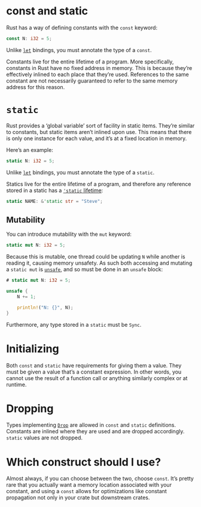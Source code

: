 # const and static

Rust has a way of defining constants with the `const` keyword:

```rust
const N: i32 = 5;
```

Unlike [`let`][let] bindings, you must annotate the type of a `const`.

[let]: variable-bindings.html

Constants live for the entire lifetime of a program. More specifically,
constants in Rust have no fixed address in memory. This is because they’re
effectively inlined to each place that they’re used. References to the same
constant are not necessarily guaranteed to refer to the same memory address for
this reason.

# `static`

Rust provides a ‘global variable’ sort of facility in static items. They’re
similar to constants, but static items aren’t inlined upon use. This means that
there is only one instance for each value, and it’s at a fixed location in
memory.

Here’s an example:

```rust
static N: i32 = 5;
```

Unlike [`let`][let] bindings, you must annotate the type of a `static`.

Statics live for the entire lifetime of a program, and therefore any
reference stored in a static has a [`'static` lifetime][lifetimes]:

```rust
static NAME: &'static str = "Steve";
```

[lifetimes]: lifetimes.html

## Mutability

You can introduce mutability with the `mut` keyword:

```rust
static mut N: i32 = 5;
```

Because this is mutable, one thread could be updating `N` while another is
reading it, causing memory unsafety. As such both accessing and mutating a
`static mut` is [`unsafe`][unsafe], and so must be done in an `unsafe` block:

```rust
# static mut N: i32 = 5;

unsafe {
    N += 1;

    println!("N: {}", N);
}
```

[unsafe]: unsafe.html

Furthermore, any type stored in a `static` must be `Sync`.

# Initializing

Both `const` and `static` have requirements for giving them a value. They must
be given a value that’s a constant expression. In other words, you cannot use
the result of a function call or anything similarly complex or at runtime.

# Dropping

Types implementing [`Drop`][drop] are allowed in `const` and `static`
definitions. Constants are inlined where they are used and are dropped
accordingly. `static` values are not dropped.

[drop]: drop.html

# Which construct should I use?

Almost always, if you can choose between the two, choose `const`. It’s pretty
rare that you actually want a memory location associated with your constant,
and using a `const` allows for optimizations like constant propagation not only
in your crate but downstream crates.
